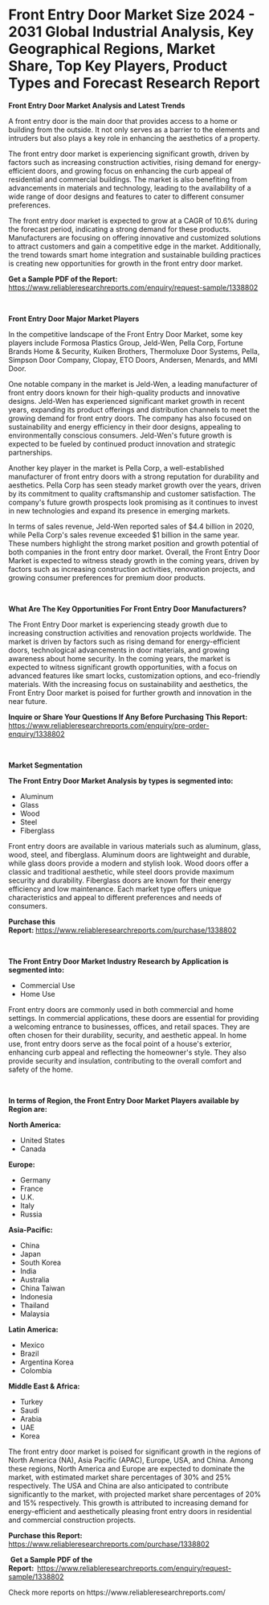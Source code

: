 <p><h1>Front Entry Door Market Size 2024 - 2031 Global Industrial Analysis, Key Geographical Regions, Market Share, Top Key Players, Product Types and Forecast Research Report</h1></p><p><strong>Front Entry Door Market Analysis and Latest Trends</strong></p>
<p><p>A front entry door is the main door that provides access to a home or building from the outside. It not only serves as a barrier to the elements and intruders but also plays a key role in enhancing the aesthetics of a property.</p><p>The front entry door market is experiencing significant growth, driven by factors such as increasing construction activities, rising demand for energy-efficient doors, and growing focus on enhancing the curb appeal of residential and commercial buildings. The market is also benefiting from advancements in materials and technology, leading to the availability of a wide range of door designs and features to cater to different consumer preferences.</p><p>The front entry door market is expected to grow at a CAGR of 10.6% during the forecast period, indicating a strong demand for these products. Manufacturers are focusing on offering innovative and customized solutions to attract customers and gain a competitive edge in the market. Additionally, the trend towards smart home integration and sustainable building practices is creating new opportunities for growth in the front entry door market.</p></p>
<p><strong>Get a Sample PDF of the Report:&nbsp;</strong> <a href="https://www.reliableresearchreports.com/enquiry/request-sample/1338802">https://www.reliableresearchreports.com/enquiry/request-sample/1338802</a></p>
<p>&nbsp;</p>
<p><strong>Front Entry Door Major Market Players</strong></p>
<p><p>In the competitive landscape of the Front Entry Door Market, some key players include Formosa Plastics Group, Jeld-Wen, Pella Corp, Fortune Brands Home & Security, Kuiken Brothers, Thermoluxe Door Systems, Pella, Simpson Door Company, Clopay, ETO Doors, Andersen, Menards, and MMI Door. </p><p>One notable company in the market is Jeld-Wen, a leading manufacturer of front entry doors known for their high-quality products and innovative designs. Jeld-Wen has experienced significant market growth in recent years, expanding its product offerings and distribution channels to meet the growing demand for front entry doors. The company has also focused on sustainability and energy efficiency in their door designs, appealing to environmentally conscious consumers. Jeld-Wen's future growth is expected to be fueled by continued product innovation and strategic partnerships.</p><p>Another key player in the market is Pella Corp, a well-established manufacturer of front entry doors with a strong reputation for durability and aesthetics. Pella Corp has seen steady market growth over the years, driven by its commitment to quality craftsmanship and customer satisfaction. The company's future growth prospects look promising as it continues to invest in new technologies and expand its presence in emerging markets.</p><p>In terms of sales revenue, Jeld-Wen reported sales of $4.4 billion in 2020, while Pella Corp's sales revenue exceeded $1 billion in the same year. These numbers highlight the strong market position and growth potential of both companies in the front entry door market. Overall, the Front Entry Door Market is expected to witness steady growth in the coming years, driven by factors such as increasing construction activities, renovation projects, and growing consumer preferences for premium door products.</p></p>
<p>&nbsp;</p>
<p><strong>What Are The Key Opportunities For Front Entry Door Manufacturers?</strong></p>
<p><p>The Front Entry Door market is experiencing steady growth due to increasing construction activities and renovation projects worldwide. The market is driven by factors such as rising demand for energy-efficient doors, technological advancements in door materials, and growing awareness about home security. In the coming years, the market is expected to witness significant growth opportunities, with a focus on advanced features like smart locks, customization options, and eco-friendly materials. With the increasing focus on sustainability and aesthetics, the Front Entry Door market is poised for further growth and innovation in the near future.</p></p>
<p><strong>Inquire or Share Your Questions If Any Before Purchasing This Report:</strong> <a href="https://www.reliableresearchreports.com/enquiry/pre-order-enquiry/1338802">https://www.reliableresearchreports.com/enquiry/pre-order-enquiry/1338802</a></p>
<p>&nbsp;</p>
<p><strong>Market Segmentation</strong></p>
<p><strong>The Front Entry Door Market Analysis by types is segmented into:</strong></p>
<p><ul><li>Aluminum</li><li>Glass</li><li>Wood</li><li>Steel</li><li>Fiberglass</li></ul></p>
<p><p>Front entry doors are available in various materials such as aluminum, glass, wood, steel, and fiberglass. Aluminum doors are lightweight and durable, while glass doors provide a modern and stylish look. Wood doors offer a classic and traditional aesthetic, while steel doors provide maximum security and durability. Fiberglass doors are known for their energy efficiency and low maintenance. Each market type offers unique characteristics and appeal to different preferences and needs of consumers.</p></p>
<p><strong>Purchase this Report:&nbsp;</strong><a href="https://www.reliableresearchreports.com/purchase/1338802">https://www.reliableresearchreports.com/purchase/1338802</a></p>
<p>&nbsp;</p>
<p><strong>The Front Entry Door Market Industry Research by Application is segmented into:</strong></p>
<p><ul><li>Commercial Use</li><li>Home Use</li></ul></p>
<p><p>Front entry doors are commonly used in both commercial and home settings. In commercial applications, these doors are essential for providing a welcoming entrance to businesses, offices, and retail spaces. They are often chosen for their durability, security, and aesthetic appeal. In home use, front entry doors serve as the focal point of a house's exterior, enhancing curb appeal and reflecting the homeowner's style. They also provide security and insulation, contributing to the overall comfort and safety of the home.</p></p>
<p>&nbsp;</p>
<p><strong>In terms of Region, the Front Entry Door Market Players available by Region are:</strong></p>
<p>
    <p> <strong> North America: </strong>
        <ul>
            <li>United States</li>
            <li>Canada</li>
        </ul>
        </p> 
    <p> <strong> Europe: </strong>
        <ul>
            <li>Germany</li>
            <li>France</li>
            <li>U.K.</li>
            <li>Italy</li>
            <li>Russia</li>
        </ul>
        </p> 
    <p> <strong> Asia-Pacific: </strong>
        <ul>
            <li>China</li>
            <li>Japan</li>
            <li>South Korea</li>
            <li>India</li>
            <li>Australia</li>
            <li>China Taiwan</li>
            <li>Indonesia</li>
            <li>Thailand</li>
            <li>Malaysia</li>
        </ul>
        </p> 
    <p> <strong> Latin America: </strong>
        <ul>
            <li>Mexico</li>
            <li>Brazil</li>
            <li>Argentina Korea</li>
            <li>Colombia</li>
        </ul>
        </p> 
    <p> <strong> Middle East & Africa: </strong>
        <ul>
            <li>Turkey</li>
            <li>Saudi</li>
            <li>Arabia</li>
            <li>UAE</li>
            <li>Korea</li>
        </ul>
    </p>
    </p>
<p><p>The front entry door market is poised for significant growth in the regions of North America (NA), Asia Pacific (APAC), Europe, USA, and China. Among these regions, North America and Europe are expected to dominate the market, with estimated market share percentages of 30% and 25% respectively. The USA and China are also anticipated to contribute significantly to the market, with projected market share percentages of 20% and 15% respectively. This growth is attributed to increasing demand for energy-efficient and aesthetically pleasing front entry doors in residential and commercial construction projects.</p></p>
<p><strong>Purchase this Report: </strong><a href="https://www.reliableresearchreports.com/purchase/1338802">https://www.reliableresearchreports.com/purchase/1338802</a></p>
<p>&nbsp;<strong>Get a Sample PDF of the Report:&nbsp;&nbsp;</strong><a href="https://www.reliableresearchreports.com/enquiry/request-sample/1338802">https://www.reliableresearchreports.com/enquiry/request-sample/1338802</a></p>
<p><strong></strong></p>
<p>Check more reports on https://www.reliableresearchreports.com/</p>